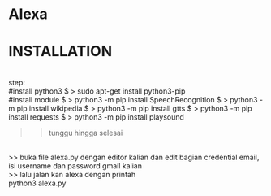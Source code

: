 # Alexa
# INSTALLATION
<br>step:
<br> 
#install python3 
$ > sudo apt-get install python3-pip
<br>
#install module 
$ > python3 -m pip install SpeechRecognition
$ > python3 -m pip install wikipedia
$ > python3 -m pip install gtts
$ > python3 -m pip install requests
$ > python3 -m pip install playsound
<br>
>> tunggu hingga selesai
<br>
>> buka file alexa.py dengan editor kalian dan edit bagian credential email, isi username dan password gmail kalian
<br>
>> lalu jalan kan alexa dengan printah
<br>
python3 alexa.py
